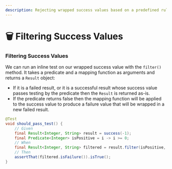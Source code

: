 ```yaml
---
description: Rejecting wrapped success values based on a predefined rule
---
```


# 🗑 Filtering Success Values

### Filtering Success Values <a href="creating-result-objects" id="creating-result-objects"></a>

We can run an inline test on our wrapped success value with the `filter()` method. It takes a predicate and a mapping function as arguments and returns a `Result` object:

* If it is a failed result, or it is a successful result whose success value passes testing by the predicate then the `Result` is returned as-is.
* If the predicate returns false then the mapping function will be applied to the success value to produce a failure value that will be wrapped in a new failed result.

```java
@Test
void should_pass_test() {
    // Given
    final Result<Integer, String> result = success(-1);
    final Predicate<Integer> isPositive = i -> i >= 0;
    // When
    final Result<Integer, String> filtered = result.filter(isPositive, i -> "Negative number");
    // Then
    assertThat(filtered.isFailure()).isTrue();
}
```

